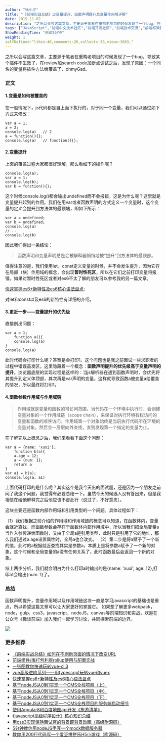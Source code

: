 ```yaml
---
author: "徐小夕"
title: "《前端实战总结》之变量提升，函数声明提升及变量作用域详解"
date: 2019-11-02
description: "之所以会写这篇文章，主要源于笔者在重构老项目的时候发现了一个bug，导致某个插件不生效了，在review加search code加断点调试之后，发现了原因：一个同名的变量将插件方法给覆盖了，ohmyGad。 这个时候consolelog()都会输出undefined而不会报错…"
tags: ["JavaScript","前端中文技术社区","前端开发社区","前端技术交流","前端框架教程","JavaScript 学习资源","CSS 技巧与最佳实践","HTML5 最新动态","前端工程师职业发展","开源前端项目","前端技术趋势"]
ShowReadingTime: "阅读5分钟"
weight: 1
selfDefined:"likes:46,comments:26,collects:36,views:3603,"
---
```

之所以会写这篇文章，主要源于笔者在重构老项目的时候发现了一个bug，导致某个插件不生效了，在review加search code加断点调试之后，发现了原因：一个同名的变量将插件方法给覆盖了，ohmyGad。

### 正文

#### 1.变量是如何被覆盖的

在一般情况下，js代码都是自上而下执行的，对于同一个变量，我们可以通过如下方式来修改：

```
var a = 1;
a = 2;
console.log(a)   // 2
a = function(){};
console.log(a)   // function(){};
```

#### 2.变量提升

上面的覆盖过程大家都很好理解，那么看如下的操作呢？

```
console.log(a);
var a = 1;
console.log(b);
var b = function(){};
```

这个时候console.log()都会输出undefined而不会报错，这是为什么呢？这里就是变量提升起到的作用。我们在用var或者函数声明的方式定义一个变量时，这个变量的定义会提升到方法体的最顶端，即如下所示：

```
var a = undefined;
var b = undefined;
console.log(a)
// ..
console.log(b)
```

因此我们得出一条结论：

> 函数声明和变量声明总是会被解释器悄悄地被"提升"到方法体的最顶部。

值得注意的是，我们使用let，const定义变量的时候，并不会发生提升，因为它存在局部（块）作用域的概念，会出现**暂时性死区**，所以在它们之前打印变量将报错。如果对暂时性死区或者对es6不太了解的朋友可以参考我的另一篇文章，

[快速掌握es6+新特性及es6核心语法盘点](https://juejin.cn/post/6844903957853126663 "https://juejin.cn/post/6844903957853126663");

对let和const以及es6的新特性有详细的介绍。

#### 3.更近一步——变量提升的优先级

直接剖出问题：

```
var a = 1;
    function a(){
    console.log(a)
}
console.log(a)
```

此时代码会打印什么呢？答案是会打印1。这个问题也是我之前面试一些求职者的过程中错误高发区，这里隐藏着一个概念：**函数声明提升的优先级高于变量声明的提升**。浏览器底层的实现过程是这样的：当js解析器在遇到函数声明时，会优先将其提升到定义体顶部，其次再是var声明的变量，这样就导致函数a被变量a给覆盖的情况，所以最终将打印1。

#### 4.函数参数作用域与作用域链

> 作用域就是变量和函数的可访问范围，当代码在一个环境中执行时，会创建变量对象的一个作用域链（scope chain），来保证对执行环境有权访问的变量和函数的顺序访问。作用域第一个对象始终是当前执行代码所在环境的变量对象。然后会一层层向外查找，直到发现第一个指定的变量为止。

在了解完以上概念之后，我们来看看下面这个问题：

```
var a = {name: 'xuxi'};
    function b(a){
    a.age = 12;
    a = {num: 1};
    return a
}
var a1 = b(a);
console.log(a, a1)
```

上面代码打印的是什么呢？其实这个是我今天出的面试题，还是因为一个朋友之前问了我这个问题，我觉得有必要总结一下。虽然今天的候选人没有答出来，但是我相信在给他解释完之后他应该不虚此行（说过了，不好意思）。

这块主要还是函数内部作用域和引用类型的一个问题。具体过程如下：

（1）我们根据之前介绍的作用域和作用域链的概念可以知道，在函数体内，变量会就近查找，而函数参数会存在于函数体内部作用域中，所以当我们把全局变量a当作入参传递给函数时，又由于全局a是引用类型，此时只是引用了它的地址，那么我们通过a.age设置属性时，全局a也会改变。 （2）第二步是将a赋予了一个新的值，此时的a根据就近查找其实是参数a，本质上是将参数a赋予了一个新的对象，这个时候和全局变量的a没有任何关系了，此时函数最后会返回一个新的对象。

综上两步分析，我们就会明白为什么打印a时输出的是{name: 'xuxi', age: 12},打印a1会输出{num: 1}了。

### 总结

函数声明提升，变量作用域以及作用域链这块一直是学习javascript的基础也是重点，所以希望这篇文章可以让大家更好的掌握它。 如果想了解更多webpack，node，gulp，css3，javascript，nodeJS，canvas等前端知识和实战，欢迎在公众号《趣谈前端》加入我们一起学习讨论，共同探索前端的边界。

![](/images/jueJin/16ba43b87c51361.png)

### 更多推荐

*   [《前端实战总结》如何在不刷新页面的情况下改变URL](https://juejin.cn/post/6844903984222699527 "https://juejin.cn/post/6844903984222699527")
*   [前端组件/库打包利器rollup使用与配置实战](https://juejin.cn/post/6844903970469576718 "https://juejin.cn/post/6844903970469576718")
*   [一张图教你快速玩转vue-cli3](https://juejin.cn/post/6844903877133729799 "https://juejin.cn/post/6844903877133729799")
*   [vue高级进阶系列——用typescript玩转vue和vuex](https://juejin.cn/post/6844903831956897806 "https://juejin.cn/post/6844903831956897806")
*   [快速掌握es6+新特性及es6核心语法盘点](https://juejin.cn/post/6844903952761225230 "https://juejin.cn/post/6844903952761225230")
*   [基于nodeJS从0到1实现一个CMS全栈项目（上）](https://juejin.cn/post/6844903952761225230 "https://juejin.cn/post/6844903952761225230")
*   [基于nodeJS从0到1实现一个CMS全栈项目（中）](https://juejin.im/editor/posts/5d8c7b66518825761b4c1e04 "https://juejin.im/editor/posts/5d8c7b66518825761b4c1e04")
*   [基于nodeJS从0到1实现一个CMS全栈项目（下）](https://juejin.cn/post/6844903955797901319 "https://juejin.cn/post/6844903955797901319")
*   [基于nodeJS从0到1实现一个CMS全栈项目的服务端启动细节](https://juejin.cn/post/6844903955143786510 "https://juejin.cn/post/6844903955143786510")
*   [使用Angular8和百度地图api开发《旅游清单》](https://juejin.cn/post/6844903873212055560 "https://juejin.cn/post/6844903873212055560")
*   [《javascript高级程序设计》核心知识总结](https://juejin.cn/post/6844903953671389191 "https://juejin.cn/post/6844903953671389191")
*   [用css3实现惊艳面试官的背景即背景动画（高级附源码）](https://juejin.cn/post/6844903950123188237 "https://juejin.cn/post/6844903950123188237")
*   [5分钟教你用nodeJS手写一个mock数据服务器](https://juejin.cn/post/6844903937330380814 "https://juejin.cn/post/6844903937330380814")
*   [教你用200行代码写一个爱豆拼拼乐H5小游戏（附源码）](https://juejin.cn/post/6844903893961293831 "https://juejin.cn/post/6844903893961293831")